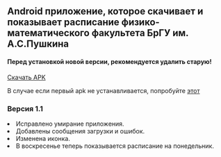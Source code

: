 <h2>Android приложение, которое скачивает и показывает расписание физико-математического факультета БрГУ им. А.С.Пушкина</h2>

<h4>Перед установкой новой версии, рекомендуется удалить старую!</h4>

<a href="https://github.com/awelijuh/class-schedule/raw/master/Downloads/app-release.apk">Скачать APK</a>

<p>В случае если первый apk не устанавливается, попробуйте <a href="https://github.com/awelijuh/class-schedule/raw/master/Downloads/app-debug.apk">этот</a></p>

<h3>Версия 1.1</h3>
<li>Исправлено умирание приложения.</li>
<li>Добавлены сообщения загрузки и ошибок.</li>
<li>Изменена иконка.</li>
<li>В воскресенье теперь показывается расписание на понедельник.</li>
